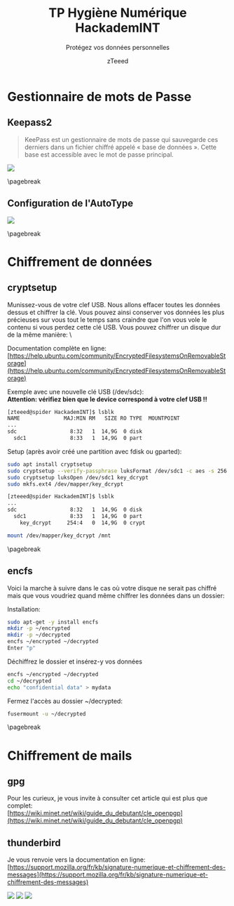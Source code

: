 ﻿---
title: "TP Hygiène Numérique HackademINT"
subtitle: "Protégez vos données personnelles"
author: "zTeeed"
team: "HackademINT"
titlepage: true
toc: true
toc-own-page: true
titlepage-color: "607D8B"
titlepage-text-color: "FFFFFF"
titlepage-rule-color: "FFFFFF"
titlepage-rule-height: 1
colorlinks: true
---

# Gestionnaire de mots de Passe

## Keepass2

> KeePass est un gestionnaire de mots de passe qui sauvegarde ces derniers dans un fichier
> chiffré appelé « base de données ». Cette base est accessible avec le mot de passe principal.

![](images/keepass1.png)

\pagebreak

## Configuration de l'AutoType

![](images/keepass2.png)

\pagebreak

# Chiffrement de données

## cryptsetup

Munissez-vous de votre clef USB. Nous allons effacer toutes les données dessus
et chiffrer la clé. Vous pouvez ainsi conserver vos données les plus
précieuses sur vous tout le temps sans craindre que l'on vous vole le contenu si
vous perdez cette clé USB. Vous pouvez chiffrer un disque dur de la même manière: \

Documentation complète en ligne:\
[https://help.ubuntu.com/community/EncryptedFilesystemsOnRemovableStorage](https://help.ubuntu.com/community/EncryptedFilesystemsOnRemovableStorage)

Exemple avec une nouvelle clé USB (/dev/sdc): \
**Attention: vérifiez bien que le device correspond à votre clef USB !!**

```bash
[zteeed@spider HackademINT]$ lsblk
NAME              MAJ:MIN RM   SIZE RO TYPE  MOUNTPOINT
...
sdc                 8:32   1  14,9G  0 disk
  sdc1              8:33   1  14,9G  0 part
```

Setup (après avoir créé une partition avec fdisk ou gparted):
```bash
sudo apt install cryptsetup
sudo cryptsetup --verify-passphrase luksFormat /dev/sdc1 -c aes -s 256 -h sha256
sudo cryptsetup luksOpen /dev/sdc1 key_dcrypt
sudo mkfs.ext4 /dev/mapper/key_dcrypt

[zteeed@spider HackademINT]$ lsblk
...
sdc                 8:32   1  14,9G  0 disk
  sdc1              8:33   1  14,9G  0 part
    key_dcrypt     254:4   0  14,9G  0 crypt

mount /dev/mapper/key_dcrypt /mnt
```

\pagebreak

## encfs

Voici la marche à suivre dans le cas où votre disque ne serait pas chiffré mais que vous voudriez quand même
chiffrer les données dans un dossier:

Installation:
```bash
sudo apt-get -y install encfs
mkdir -p ~/encrypted
mkdir -p ~/decrypted
encfs ~/encrypted ~/decrypted
Enter "p"
```

Déchiffrez le dossier et insérez-y vos données
```bash
encfs ~/encrypted ~/decrypted
cd ~/decrypted
echo "confidential data" > mydata
```

Fermez l'accès au dossier ~/decrypted:
```bash
fusermount -u ~/decrypted
```

\pagebreak

# Chiffrement de mails

## gpg

Pour les curieux, je vous invite à consulter cet article qui est plus que
complet: \
[https://wiki.minet.net/wiki/guide_du_debutant/cle_openpgp](https://wiki.minet.net/wiki/guide_du_debutant/cle_openpgp)


## thunderbird

Je vous renvoie vers la documentation en ligne: \
[https://support.mozilla.org/fr/kb/signature-numerique-et-chiffrement-des-messages](https://support.mozilla.org/fr/kb/signature-numerique-et-chiffrement-des-messages)

![](images/thunderbird.png)
![](images/mail.png)
![](images/mail2.png)



